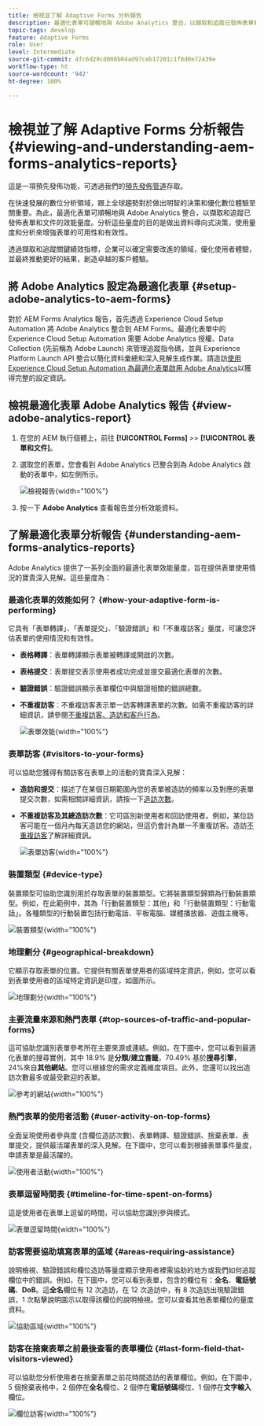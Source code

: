 ```yaml
---
title: 檢視並了解 Adaptive Forms 分析報告
description: 最適化表單可順暢地與 Adobe Analytics 整合，以擷取和追蹤已發佈表單和文件的效能量度。
topic-tags: develop
feature: Adaptive Forms
role: User
level: Intermediate
source-git-commit: 4fc6d29cd008b04ad97ceb17201c1f8d0e72439e
workflow-type: ht
source-wordcount: '942'
ht-degree: 100%

---
```



# 檢視並了解 Adaptive Forms 分析報告 {#viewing-and-understanding-aem-forms-analytics-reports}

<span class="preview">這是一項預先發佈功能，可透過我們的[預先發佈管道](https://experienceleague.adobe.com/docs/experience-manager-cloud-service/content/release-notes/prerelease.html#new-features)存取。</span>

在快速發展的數位分析領域，跟上全球趨勢對於做出明智的決策和優化數位體驗至關重要。為此，最適化表單可順暢地與 Adobe Analytics 整合，以擷取和追蹤已發佈表單和文件的效能量度。分析這些量度的目的是做出資料導向式決策，使用量度和分析來增強表單的可用性和有效性。

透過擷取和追蹤關鍵績效指標，企業可以確定需要改進的領域，優化使用者體驗，並最終推動更好的結果，創造卓越的客戶體驗。

## 將 Adobe Analytics 設定為最適化表單 {#setup-adobe-analytics-to-aem-forms}

對於 AEM Forms Analytics 報告，首先透過 Experience Cloud Setup Automation 將 Adobe Analytics 整合到 AEM Forms。最適化表單中的 Experience Cloud Setup Automation 需要 Adobe Analytics 授權、Data Collection (先前稱為 Adobe Launch) 來管理追蹤指令碼，並與 Experience Platform Launch API 整合以簡化資料彙總和深入見解生成作業。請造訪[使用 Experience Cloud Setup Automation 為最適化表單啟用 Adobe Analytics](/help/forms/enable-adobe-analytics-adaptive-form-using-experience-cloud-setup-automation.md)以獲得完整的設定資訊。

## 檢視最適化表單 Adobe Analytics 報告 {#view-adobe-analytics-report}

1. 在您的 AEM 執行個體上，前往 **[!UICONTROL Forms]** >> **[!UICONTROL 表單和文件]**。
1. 選取您的表單，您會看到  Adobe Analytics 已整合到為 Adobe Analytics 啟動的表單中，如左側所示。

   ![檢視報告](assets/activ-aa.png){width="100%"}

1. 按一下 **Adobe Analytics** 查看報告並分析效能資料。

## 了解最適化表單分析報告 {#understanding-aem-forms-analytics-reports}

Adobe Analytics 提供了一系列全面的最適化表單效能量度，旨在提供表單使用情況的寶貴深入見解。這些量度為：

### **最適化表單的效能如何？** {#how-your-adaptive-form-is-performing}

它具有「表單轉譯」、「表單提交」、「驗證錯誤」和「不重複訪客」量度，可讓您評估表單的使用情況和有效性。

* **表格轉譯**：表單轉譯顯示表單被轉譯或開啟的次數。

* **表格提交**：表單提交表示使用者成功完成並提交最適化表單的次數。

* **驗證錯誤**：驗證錯誤顯示表單欄位中與驗證相關的錯誤總數。

* **不重複訪客**：不重複訪客表示單一訪客轉譯表單的次數。如需不重複訪客的詳細資訊，請參閱[不重複訪客、造訪和客戶行為](https://experienceleague.adobe.com/docs/analytics/components/metrics/visits.html?lang=zh-Hant)。

  ![表單效能](assets/forms-performance.png){width="100%"}

### **表單訪客** {#visitors-to-your-forms}

可以協助您獲得有關訪客在表單上的活動的寶貴深入見解：

* **造訪和提交**：描述了在某個日期範圍內您的表單被造訪的頻率以及對應的表單提交次數，如需相關詳細資訊，請按一下[造訪次數](https://experienceleague.adobe.com/docs/analytics/components/metrics/visits.html?lang=zh-Hant)。
* **不重複訪客及其總造訪次數**：它可區別新使用者和回訪使用者。例如，某位訪客可能在一個月內每天造訪您的網站，但這仍會計為單一不重複訪客。造訪[不重複訪客](https://experienceleague.adobe.com/docs/analytics/components/metrics/unique-visitors.html)了解詳細資訊。

  ![表單訪客](assets/forms-visitors.png){width="100%"}

### **裝置類型** {#device-type}

裝置類型可協助您識別用於存取表單的裝置類型。它將裝置類型歸類為行動裝置類型。例如，在此範例中，其為「行動裝置類型：其他」和「行動裝置類型：行動電話」。各種類型的行動裝置包括行動電話、平板電腦、媒體播放器、遊戲主機等。

![裝置類型](assets/device-type.png){width="100%"}

### **地理劃分** {#geographical-breakdown}

它顯示存取表單的位置。它提供有關表單使用者的區域特定資訊，例如，您可以看到表單使用者的區域特定資訊是印度，如圖所示。

![地理劃分](assets/geographical-breakdown.png){width="100%"}

### **主要流量來源和熱門表單** {#top-sources-of-traffic-and-popular-forms}

這可協助您識別表單參考所在主要來源或連結。例如，在下圖中，您可以看到最適化表單的搜尋實例，其中 18.9% 是&#x200B;**分類/建立書籤**，70.49% 基於&#x200B;**搜尋引擎**，24%來自&#x200B;**其他網站**。您可以根據您的需求定義維度項目。此外，您還可以找出造訪次數最多或最受歡迎的表單。

![參考的網站](assets/referred-sites.png){width="100%"}

### **熱門表單的使用者活動** {#user-activity-on-top-forms}

全面呈現使用者參與度 (含欄位造訪次數)、表單轉譯、驗證錯誤、捨棄表單、表單提交，提供最活躍表單的深入見解。在下圖中，您可以看到根據表單事件量度，申請表單是最活躍的。

![使用者活動](assets/user-activity.png){width="100%"}

### **表單逗留時間表** {#timeline-for-time-spent-on-forms}

這是使用者在表單上逗留的時間，可以協助您識別參與模式。

![表單逗留時間](assets/time-spent-on-forms.png){width="100%"}

### **訪客需要協助填寫表單的區域** {#areas-requiring-assistance}

說明檢視、驗證錯誤和欄位造訪等量度顯示使用者裡需協助的地方或我們如何追蹤欄位中的錯誤。例如，在下圖中，您可以看到表單，包含的欄位有：**全名**、**電話號碼**、**DoB**。這&#x200B;**全名**&#x200B;欄位有 12 次造訪，在 12 次造訪中，有 8 次造訪出現驗證錯誤，1 次點擊說明圖示以取得該欄位的說明檢視。您可以查看其他表單欄位的量度資料。

![協助區域](assets/assisting-areas.png){width="100%"}

### **訪客在捨棄表單之前最後查看的表單欄位** {#last-form-field-that-visitors-viewed}

可以協助您分析使用者在捨棄表單之前花時間造訪的表單欄位。例如，在下圖中，5 個捨棄表格中，2 個停在&#x200B;**全名**&#x200B;欄位、2 個停在&#x200B;**電話號碼**&#x200B;欄位、1 個停在&#x200B;**文字輸入**&#x200B;欄位。

![欄位訪客](assets/field-visitors.png){width="100%"}